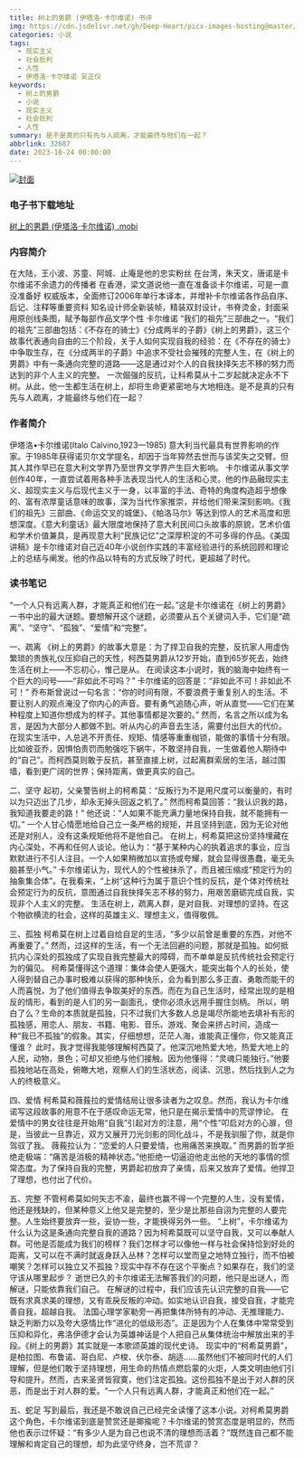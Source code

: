 ```yaml
---
title: 树上的男爵 (伊塔洛·卡尔维诺) 书评
img: https://cdn.jsdelivr.net/gh/Deep-Heart/picx-images-hosting@master/boomments/树上的男爵.3f2ztzx96r40.webp
categories: 小说
tags:
  - 现实主义
  - 社会批判
  - 人性
  - 伊塔洛·卡尔维诺 吴正仪
keywords:
  - 树上的男爵
  - 小说
  - 现实主义
  - 社会批判
  - 人性
summary: 是不是真的只有先与人疏离，才能最终与他们在一起？
abbrlink: 32687
date: 2023-10-24 00:00:00
---
```


[![封面](https://cdn.jsdelivr.net/gh/Deep-Heart/picx-images-hosting@master/boomments/树上的男爵.3f2ztzx96r40.webp)]()
### 电子书下载地址
[树上的男爵 (伊塔洛·卡尔维诺) .mobi](https://url57.ctfile.com/f/23765157-960584667-d3a542?p=9554)

### 内容简介
在大陆，王小波、苏童、阿城、止庵是他的忠实粉丝    在台湾，朱天文，唐诺是卡尔维诺不余遗力的传播者    在香港，梁文道说他一直在准备谈卡尔维诺，可是一直没准备好    权威版本，全面修订2006年单行本译本，并增补卡尔维诺各作品自序、后记、注释等重要资料    知名设计师全新装帧，精装双封设计，书脊烫金，封面采用原创线条图，赋予每部作品文学个性    卡尔维诺 “我们的祖先”三部曲之一。“我们的祖先”三部曲包括：《不存在的骑士》《分成两半的子爵》《树上的男爵》，这三个故事代表通向自由的三个阶段，关于人如何实现自我的经验：在《不存在的骑士》中争取生存，在《分成两半的子爵》中追求不受社会摧残的完整人生，在《树上的男爵》中有一条通向完整的道路——这是通过对个人的自我抉择矢志不移的努力而达到的非个人主义的完整。    一次倔强的反抗，让科希莫从十二岁起就决定永不下树。从此，他一生都生活在树上，却将生命更紧密地与大地相连。是不是真的只有先与人疏离，才能最终与他们在一起？

### 作者简介
伊塔洛•卡尔维诺(Italo Calvino,1923—1985)    意大利当代最具有世界影响的作家。于1985年获得诺贝尔文学提名，却因于当年猝然去世而与该奖失之交臂。但其人其作早已在意大利文学界乃至世界文学界产生巨大影响。    卡尔维诺从事文学创作40年，一直尝试着用各种手法表现当代人的生活和心灵。他的作品融现实主义、超现实主义与后现代主义于一身，以丰富的手法、奇特的角度构造超乎想像的、富有浓厚童话意味的故事，深为当代作家推崇，并给他们带来深刻影响。《我们的祖先》三部曲、《命运交叉的城堡》、《帕洛马尔》等达到惊人的艺术高度和思想深度。《意大利童话》最大限度地保持了意大利民间口头故事的原貌，艺术价值和学术价值兼具，是再现意大利“民族记忆”之深厚积淀的不可多得的作品。《美国讲稿》是卡尔维诺对自己近40年小说创作实践的丰富经验进行的系统回顾和理论上的总结与阐发。他的作品以特有的方式反映了时代，更超越了时代。

### 读书笔记
“一个人只有远离人群，才能真正和他们在一起。”这是卡尔维诺在《树上的男爵》一书中出的最大谜题。要想解开这个谜题，必须要从五个关键词入手，它们是“疏离”、“坚守”、“孤独”、“爱情”和“完整”。

一、疏离
《树上的男爵》的故事大意是：为了捍卫自我的完整，反抗家人用虚伪繁琐的贵族礼仪压抑自己的天性，柯西莫男爵从12岁开始，直到65岁死去，始终生活在树上——不忘初心，惟己是从。
在阅读这本小说时，我的脑海中始终有一个巨大的问号——“非如此不可吗？”
卡尔维诺的回答是：“非如此不可！非如此不可！”
乔布斯曾说过一句名言：“你的时间有限，不要浪费于重复别人的生活。不要让别人的观点淹没了你内心的声音。要有勇气追随心声，听从直觉——它们在某种程度上知道你想成为的样子。其他事情都是次要的。”
然而，名言之所以成为名言，是因为大部分人都做不到。听从内心的声音去生活，需要付出巨大的代价。
在现实生活中，人总逃不开责任、规矩、情感等重重枷锁，能做的事情十分有限。比如彼亚乔，因惧怕责罚而勉强吃下蜗牛，不敢坚持自我，一生做着他人期待中的“自己”。而柯西莫则敢于反抗，甚至直接上树，过起离群索居的生活，越过围墙，看到更广阔的世界；保持距离，做更真实的自己。

二、坚守
起初，父亲警告树上的柯希莫：“反叛行为不是用尺度可以衡量的，有时以为只迈出了几步，却永无掉头回返之机了。”
然而柯希莫回答：“我认识我的路，我知道我要走的路！”
他还说：“人如果不能充满力量地保持自我，就不能拥有一切。”
一个人甘心情愿地给自己立一条严格的规矩，并且坚持到底，因为无论对他还是对别人，没有这条规矩他将不是他自己。
在树上，柯希莫把这份坚持埋藏在内心深处，不再和任何人谈论。他认为：“基于某种内心的执着追求的事业，应当默默进行不引人注目。一个人如果稍微加以宣扬或夸耀，就会显得很愚蠢，毫无头脑甚至小气。”
卡尔维诺认为，现代人的个性被抹杀了，而且被压缩成“预定行为的抽象集合体”。在我看来，“上树”这种行为属于意识个性的反抗，是个体对传统社会预定行为的反抗，意图通过自我抉择矢志不移的努力，用艰苦磨砺完成自我，实现非个人主义的完整。
生活在树上，疏离人群，是对自我、对理想的坚持。在这个物欲横流的社会，这样的英雄主义、理想主义，值得敬佩。

三、孤独
柯希莫在树上过着自给自足的生活，“多少以前曾是重要的东西，对他不再重要了。”
然而，过这样的生活，有一个无法回避的问题，那就是孤独。如何抵抗内心深处的孤独成了实现自我完整最大的障碍，而不单单是反抗传统社会预定行为的偏见。
柯希莫懂得这个道理：集体会使人更强大，能突出每个人的长处，使人得到替自己办事时极难以获得的那种快乐，会为看到那么多正直、勇敢而能干的人而喜悦，为了他们值得去争取美好的东西。而在为自己生活时，经常出现的是相反的情形，看到的是人们的另一副面孔，使你必须永远用手握住剑柄。
所以，明白了么？生命的本质就是孤独，只不过我们大多数人总是竭尽所能地去填补有形的孤独感，用恋人、朋友、书籍、电影、音乐、游戏、聚会来挤占时间，造成一种“我已不孤独”的假象。其实，仔细想想，茫茫人海，谁能真正懂你，你又能真正懂谁？
此时，我才觉得我能够理解柯西莫了。他深沉地热爱大地，热爱大地上的人民，动物，景色；可却又拒绝与他们接触。因为他懂得：“灵魂只能独行。”他要孤独地站在高处，俯瞰大地，观察人们的生活状态，阅读、沉思，然后找到人之为人的终极意义。

四、爱情
柯希莫和薇莪拉的爱情结局让很多读者为之叹息。然而，我认为卡尔维诺写这段故事的用意不在于感叹命运无常，他只是在揭示爱情中的荒谬悖论。
在爱情中的男女往往是开始用“自我”引起对方的注意，用“个性”叩启对方的心扉，但是，当彼此一旦靠近，双方又展开刀光剑影的同化战斗，不是我驯服了你，就是你驾驭了我。
薇莪拉认为：“恋爱的人只要爱情，也用痛苦来换取。” 而男爵的哲学拒绝走极端：“痛苦是消极的精神状态。”他拒绝一切逼迫他走出他的天地的事情的惯常态度。为了保持自我的完整，男爵起初放弃了亲情，后来又放弃了爱情。他捍卫了理想，也付出了代价。

五、完整
不管柯希莫如何矢志不渝，最终也赢不得一个完整的人生，没有爱情，他还是残缺的，但某种意义上他又是完整的，至少是比那些自诩为完整的人要完整。人生始终要放弃一些，妥协一些，才能换得另外一些。
“上树”，卡尔维诺为什么认为这是条通向完整自我的道路？因为柯希莫既可以坚守自我，又可以奉献人群。可他是否能成为我们的榜样？我们怎样才可以像他一样与社会保持恰到好处的距离，又可以在不满时就返身跃入丛林？怎样可以堂而皇之地特立独行，而不怕被嘲笑？怎样可以独立又不孤独？现实中存不存在这个平衡点？如果存在，我们的坚守该从哪里起步？
逝世已久的卡尔维诺无法解答我们的问题，他只是出谜人，而解谜，只能依靠我们自己。
在解谜的过程中，我们应该先认识完整的自我——它既有求真求美的理想，又有乖戾反叛的冲动。如实地认识自我，接受自我，才能完善自我，超越自我。
法国心理学家勒旁一再把集体所特有的冲动、无推理能力、缺乏判断力以及夸大感情比作“进化的低级形态”。正是因为个人在集体中常常受到压抑和异化，弗洛伊德才会认为英雄神话是个人把自己从集体统治中解放出来的手段。《树上的男爵》其实就是一本歌颂英雄的现代史诗。
现实中的“柯希莫男爵”，是柏拉图、布鲁诺、哥白尼、卢梭、伏尔泰、胡适……虽然他们不被同时代的人们理解，但是他们敢于坚持理想，用生命的热情点燃启蒙的火炬，人类文明由他们引导和提升。然而，古来圣贤皆寂寞，他们注定孤独。这份孤独不是出于对人群的厌恶，而是出于对人群的爱。“一个人只有远离人群，才能真正和他们在一起。” 

五、蛇足
写到最后，我还是不敢说自己已经完全读懂了这本小说。对柯希莫男爵这个角色，卡尔维诺到底是赞赏还是揶揄呢？卡尔维诺的赞赏态度是明显的，然而他也表示过怀疑：“有多少人是为自己也说不清的理想而活着？”既然连自己都不能理解和肯定自己的理想，却为此坚守终身，岂不荒谬？
